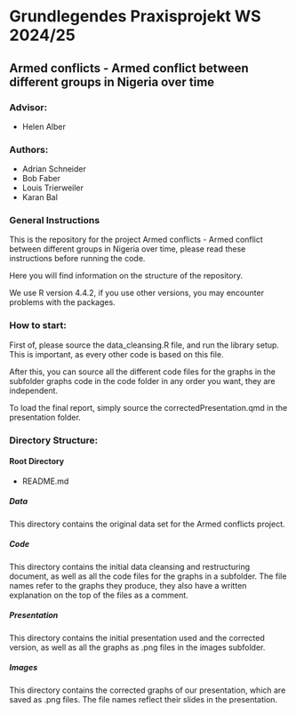 # Grundlegendes Praxisprojekt WS 2024/25

## Armed conflicts - Armed conflict between different groups in Nigeria over time

### Advisor:

-   Helen Alber

### Authors:

-   Adrian Schneider
-   Bob Faber
-   Louis Trierweiler
-   Karan Bal

### General Instructions

This is the repository for the project Armed conflicts - Armed conflict between different groups in Nigeria over time,
please read these instructions before running the code.

Here you will find information on the structure of the repository.

We use R version 4.4.2, if you use other versions, you may encounter problems with the packages.


### How to start:

First of, please source the data_cleansing.R file, and run the library setup.
This is important, as every other code is based on this file.

After this, you can source all the different code files for the graphs in the subfolder graphs code in the code folder
in any order you want, they are independent.

To load the final report, simply source the correctedPresentation.qmd in the presentation folder.


### Directory Structure:

#### Root Directory

-   README.md

##### Data

This directory contains the original data set for the Armed conflicts project.

##### Code

This directory contains the initial data cleansing and restructuring document, as well as all the code files for the graphs 
in a subfolder.
The file names refer to the graphs they produce, they also have a written explanation on the top of the files
as a comment.

##### Presentation

This directory contains the initial presentation used and the corrected version, 
as well as all the graphs as .png files in the images subfolder.

##### Images

This directory contains the corrected graphs of our presentation, which are saved as .png files.
The file names reflect their slides in the presentation.
